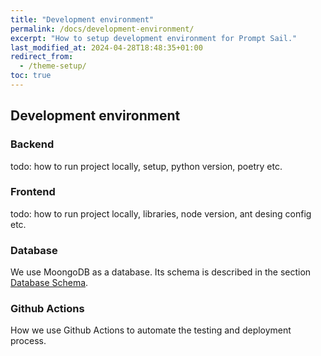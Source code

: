 ```yaml
---
title: "Development environment"
permalink: /docs/development-environment/
excerpt: "How to setup development environment for Prompt Sail."
last_modified_at: 2024-04-28T18:48:35+01:00
redirect_from:
  - /theme-setup/
toc: true
---
```


## Development environment




### Backend

todo: how to run project locally, setup, python version, poetry etc.



### Frontend

todo: how to run project locally, libraries, node version, ant desing config etc.




### Database

We use MoongoDB as a database. Its schema is described in the section [Database Schema](/docs/database-schema/).


### Github Actions

How we use Github Actions to automate the testing and deployment process.


